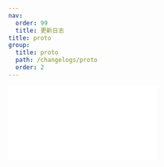 ```yaml
---
nav:
  order: 99
  title: 更新日志
title: proto
group:
  title: proto
  path: /changelogs/proto
  order: 2
---
```


<embed src="../../packages/proto/CHANGELOG.md"></embed>
